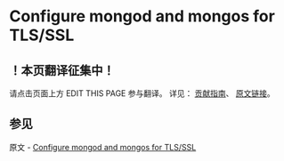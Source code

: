 # Configure mongod and mongos for TLS/SSL

## ！本页翻译征集中！

请点击页面上方 EDIT THIS PAGE 参与翻译。
详见：
[贡献指南]( https://github.com/JinMuInfo/MongoDB-Manual-zh/blob/master/CONTRIBUTING.md )、
[原文链接](  https://docs.mongodb.com/manual/tutorial/configure-ssl/  )。

## 参见

原文 - [Configure mongod and mongos for TLS/SSL]( https://docs.mongodb.com/manual/tutorial/configure-ssl/ )

